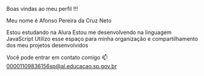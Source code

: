 Boas vindas ao meu perfil !!!

Meu nome é Afonso Pereira da Cruz Neto

Estou estudando na Alura
Estou me desenvolvendo na linguagem JavaScript
Utilizo esse espaço para minha organização e compartilhamento dos meu projetos desenvolvidos

Você pode entrar em contato comigo 📫
00001109836156sp@al.educacao.sp.gov.br
